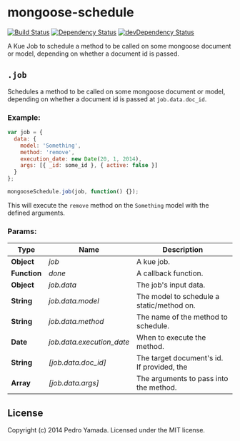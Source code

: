 mongoose-schedule
=================
[![Build Status](https://travis-ci.org/yamadapc/mongoose-schedule.svg)](https://travis-ci.org/yamadapc/mongoose-schedule)
[![Dependency
Status](https://david-dm.org/yamadapc/mongoose-schedule.svg)](https://david-dm.org/yamadapc/mongoose-schedule)
[![devDependency
Status](https://david-dm.org/yamadapc/mongoose-schedule/dev-status.svg)](https://david-dm.org/yamadapc/mongoose-schedule#info=devDependencies)

A Kue Job to schedule a method to be called on some mongoose document or model,
depending on whether a document id is passed.

## `.job`

Schedules a method to be called on some mongoose document or model, depending
on whether a document id is passed at `job.data.doc_id`.

### Example:

```javascript
var job = {
  data: {
    model: 'Something',
    method: 'remove',
    execution_date: new Date(20, 1, 2014),
    args: [{ _id: some_id }, { active: false }]
  }
};

mongooseSchedule.job(job, function() {});
```

This will execute the `remove` method on the `Something` model with the
defined arguments.

### Params:

| Type         | Name                      | Description                                |
|--------------|---------------------------|--------------------------------------------|
| **Object**   | *job*                     | A kue job.                                 |
| **Function** | *done*                    | A callback function.                       |
| **Object**   | *job.data*                | The job's input data.                      |
| **String**   | *job.data.model*          | The model to schedule a static/method on.  |
| **String**   | *job.data.method*         | The name of the method to schedule.        |
| **Date**     | *job.data.execution_date* | When to execute the method.                |
| **String**   | *[job.data.doc_id]*       | The target document's id. If provided, the |
| **Array**    | *[job.data.args]*         | The arguments to pass into the method.     |

## License
Copyright (c) 2014 Pedro Yamada. Licensed under the MIT license.
